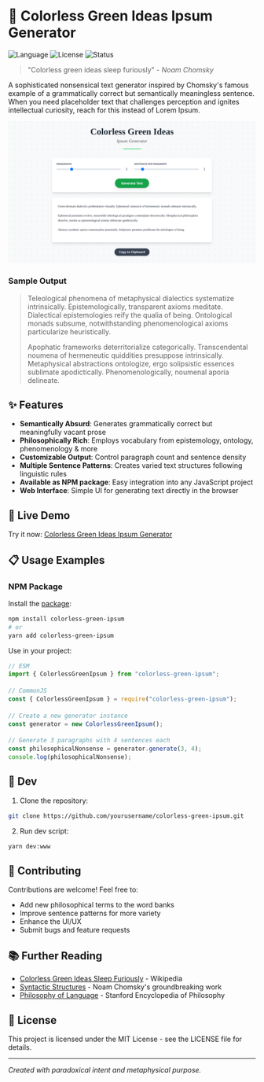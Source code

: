 # 🌿 Colorless Green Ideas Ipsum Generator

![Language](https://img.shields.io/badge/language-TypeScript%20%7C%20JavaScript-blue)
![License](https://img.shields.io/badge/license-MIT-green)
![Status](https://img.shields.io/badge/status-philosophical-purple)

> "Colorless green ideas sleep furiously" - _Noam Chomsky_

A sophisticated nonsensical text generator inspired by Chomsky's famous example of a grammatically correct but semantically meaningless sentence. When you need placeholder text that challenges perception and ignites intellectual curiosity, reach for this instead of Lorem Ipsum.

![Colorless Green Ideas Ipsum Generator Preview](/static/preview.png)

### Sample Output

> Teleological phenomena of metaphysical dialectics systematize intrinsically. Epistemologically, transparent axioms meditate. Dialectical epistemologies reify the qualia of being. Ontological monads subsume, notwithstanding phenomenological axioms particularize heuristically.
>
> Apophatic frameworks deterritorialize categorically. Transcendental noumena of hermeneutic quiddities presuppose intrinsically. Metaphysical abstractions ontologize, ergo solipsistic essences sublimate apodictically. Phenomenologically, noumenal aporia delineate.

## ✨ Features

- **Semantically Absurd**: Generates grammatically correct but meaningfully vacant prose
- **Philosophically Rich**: Employs vocabulary from epistemology, ontology, phenomenology & more
- **Customizable Output**: Control paragraph count and sentence density
- **Multiple Sentence Patterns**: Creates varied text structures following linguistic rules
- **Available as NPM package**: Easy integration into any JavaScript project
- **Web Interface**: Simple UI for generating text directly in the browser

## 🚀 Live Demo

Try it now: [Colorless Green Ideas Ipsum Generator](https://vzsoares.github.io/colorless-green-ideas-sleep-furiously-ipsum/)

## 📋 Usage Examples

### NPM Package

Install the [package](https://www.npmjs.com/package/colorless-green-ipsum):

```bash
npm install colorless-green-ipsum
# or
yarn add colorless-green-ipsum
```

Use in your project:

```typescript
// ESM
import { ColorlessGreenIpsum } from "colorless-green-ipsum";

// CommonJS
const { ColorlessGreenIpsum } = require("colorless-green-ipsum");

// Create a new generator instance
const generator = new ColorlessGreenIpsum();

// Generate 3 paragraphs with 4 sentences each
const philosophicalNonsense = generator.generate(3, 4);
console.log(philosophicalNonsense);
```

## 🔧 Dev

1. Clone the repository:

```bash
git clone https://github.com/yourusername/colorless-green-ipsum.git
```

2. Run dev script:

```bash
yarn dev:www
```

## 🤝 Contributing

Contributions are welcome! Feel free to:

- Add new philosophical terms to the word banks
- Improve sentence patterns for more variety
- Enhance the UI/UX
- Submit bugs and feature requests

## 📚 Further Reading

- [Colorless Green Ideas Sleep Furiously](https://en.wikipedia.org/wiki/Colorless_green_ideas_sleep_furiously) - Wikipedia
- [Syntactic Structures](https://en.wikipedia.org/wiki/Syntactic_Structures) - Noam Chomsky's groundbreaking work
- [Philosophy of Language](https://plato.stanford.edu/entries/language-philosophy/) - Stanford Encyclopedia of Philosophy

## 📄 License

This project is licensed under the MIT License - see the LICENSE file for details.

---

_Created with paradoxical intent and metaphysical purpose._
